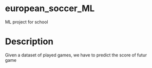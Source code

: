 # european_soccer_ML
ML project for school

# Description

Given a dataset of played games, we have to predict the score of futur game
